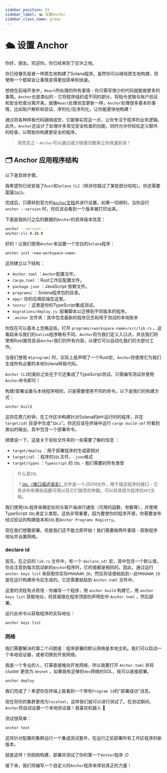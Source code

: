 ```yaml
---
sidebar_position: 81
sidebar_label: 🛳 设置Anchor
sidebar_class_name: green
---
```


# 🛳 设置 Anchor

你好，朋友。欢迎你。你已经来到了应许之地。

你已经像先驱者一样原生地构建了Solana程序。虽然你可以继续原生地构建，但使用一个框架会让事情变得更加简单和快速。

想想在前端开发中，`React`所处理的所有事情 - 你只需写很少的代码就能做更多的事情。`Anchor`也是类似的 - 它将程序组织成不同的部分，将指令逻辑与账户验证和安全检查分离开来。就像`React`处理状态更新一样，`Anchor`处理很多基本的事情，比如账户解析和验证、序列化/反序列化，让你能更快地构建！

通过将各种样板代码捆绑成宏，它能够实现这一点，让你专注于程序的业务逻辑。此外，`Anchor`还设计了处理许多常见安全检查的功能，同时允许你轻松定义额外的检查，以帮助你构建更安全的程序。

> 简而言之 - `Anchor`可以通过减少按键次数来让你快速前进！

## 🗂 Anchor 应用程序结构

以下是具体步骤。

我希望你已经安装了`Rust`和`Solana CLI`（除非你跳过了某些部分哈哈）。你还需要[安装`Yarn`](https://yarnpkg.com/getting-started/install)。

完成后，只需转到官方的[`Anchor`文档](https://www.anchor-lang.com/docs/installation)并进行设置。如果一切顺利，当你运行 `anchor --version` 时，你应该会看到一个版本被打印出来。

下面是我执行之后的数据的`Anchor`的具体版本信息：

```bash
anchor --version
anchor-cli 0.28.0
```

好的！让我们使用`Anchor`来设置一个空白的`Solana`程序：

```bash
anchor init <new-workspace-name>
```

这将建立以下结构：

- `Anchor.toml` ：`Anchor`配置文件。
- `Cargo.toml` ：Rust工作区配置文件。
- `package.json` ：JavaScript 依赖文件。
- `programs/` ：Solana程序包的目录。
- `app/`: 你的应用前端在这里。
- `tests/` ：这里是你的TypeScript集成测试。
- `migrations/deploy.js`: 部署脚本以迁移到不同版本的程序。
- `.anchor` 文件夹：其中包含最新的程序日志和用于测试的本地账本

你现在可以基本上忽略这些。打开 `programs/<workspace-name>/src/lib.rs` 。这看起来与我们的`native`程序略有不同。`Anchor`将为我们定义入口点，并且我们将使用Rust属性告诉`Anchor`我们的所有内容，以便它可以自动化我们的大部分工作。

当我们使用 `#[program]` 时，实际上是声明了一个Rust宏，`Anchor`将使用它为我们生成所有必要的本地Solana样板代码。

`Anchor CLI`的美妙之处在于它还集成了TypeScript测试。只需编写测试并使用`Anchor`命令即可！

构建/部署设置与本地程序相同，只是需要使用不同的命令。以下是我们的构建方式：

```bash
anchor build
```

这将花费几秒钟，在工作区中构建针对Solana的`BPF`运行时的程序，并在 `target/idl` 目录中生成“`IDLs`”。你还应该在终端中运行 `cargo build-sbf` 时看到类似的输出，其中包含一个部署命令。

顺便说一下，这是关于目标文件夹的一些需要了解的信息 ：

- `target/deploy` ：用于部署程序的生成密钥对
- `target/idl` ：程序的`IDL`文件，`.json`格式
- `target/types` ：`Typescript` 的 `IDL` - 我们需要的所有类型

> 什么是`IDL`
>
> ？[`IDL`（接口描述语言）](https://en.wikipedia.org/wiki/Interface_description_language)文件是一个JSON文件，用于描述程序的接口 - 它告诉你有哪些函数可用以及它们接受的参数。可以将其视为程序的`API`文档。

我们使用`IDL`程序来确定如何与客户端进行通信（可用的函数、参数等），并使用TypeScript `IDL`来定义类型。这些非常重要，因为要使你的程序开源，你需要发布经过验证的构建版本和`IDL`到`Anchor Programs Registry`。

现在我们想要部署。但是我们还不能立即开始！我们需要做两件事情 - 获取程序地址并设置网络。

### declare id

首先，在之前的 `lib.rs` 文件中，有一个 `declare_id!` 宏，其中包含一个默认值，你会注意到每次启动新的`Anchor`程序时，它的值都是相同的。因此，通过运行 `anchor keys list` 来获取你实际`PROGRAM_ID`，然后将该值粘贴到--此`PROGRAM_ID`是在运行构建命令后生成的。它还需要粘贴到 `Anchor.toml` 文件中。

这里的流程有点奇怪 - 你编写一个程序，用 `anchor build` 构建它，用 `anchor keys list` 获取地址，将其替换在程序顶部的声明宏中 `Anchor.toml` ，然后部署。

运行此命令以获取程序的实际地址：

```bash
anchor keys list
```

### 网络

我们需要解决的第二个问题是：程序部署的默认网络是本地主机。我们可以启动一个本地验证器，或者切换到开发网络。

我是一个专业的人，打算直接推向开发网络，所以我要打开 `Anchor.toml` 并将 cluster 更改为 `devnet` ，如果我有足够的`dev`网络的SOL，我可以直接部署。

```bash
anchor deploy
```

我们完成了！希望你在终端上能看到一个带有`Program Id`的“部署成功”消息。

现在将你的集群更改为`localnet`，这样我们就可以进行测试了。在测试期间，`Anchor`将自动设置一个本地验证器！我喜欢机器人 🤖

测试很简单：

```bash
anchor test
```

这将针对配置的集群运行一个集成测试套件，在运行之前部署所有工作区程序的新版本。

就是这样！你刚刚构建、部署并测试了你的第一个`Anchor`程序 :D

接下来，我们将编写一个自定义的`Anchor`程序来体验真正的力量！
